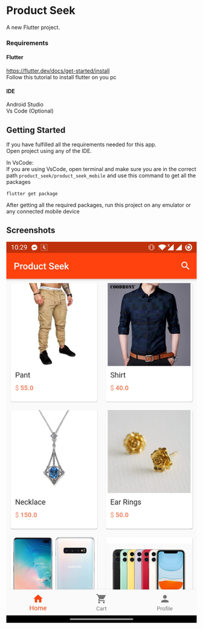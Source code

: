 # Product Seek

A new Flutter project.

### Requirements

#### Flutter 
https://flutter.dev/docs/get-started/install  
Follow this tutorial to install flutter on you pc

#### IDE
Android Studio  
Vs Code (Optional)

## Getting Started
If you have fulfilled all the requirements needed for this app.  
Open project using any of the IDE.

In VsCode:  
If you are using VsCode, open terminal and make sure you are in the correct path ```product_seek/product_seek_mobile``` and use this command to get all the packages  
``` 
flutter get package 
```

After getting all the required packages, run this project on any emulator or any connected mobile device

## Screenshots
![ScreenShot](/product_seek_mobile/screenshots/screenshot_1.jpg)
